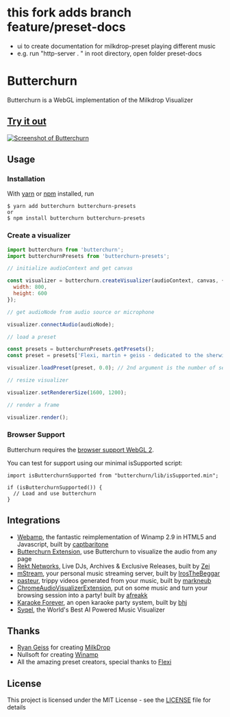 # this fork adds branch feature/preset-docs 
- ui to create documentation for milkdrop-preset playing different music
- e.g. run "http-server . " in root directory, open folder preset-docs
 


# Butterchurn

Butterchurn is a WebGL implementation of the Milkdrop Visualizer


## [Try it out](https://butterchurnviz.com)

[![Screenshot of Butterchurn](https://butterchurnviz.com/static/img/preview.png)](https://butterchurnviz.com)


## Usage

### Installation

With [yarn](https://yarnpkg.com/) or [npm](https://npmjs.org/) installed, run

    $ yarn add butterchurn butterchurn-presets
    or
    $ npm install butterchurn butterchurn-presets

### Create a visualizer

```JavaScript
import butterchurn from 'butterchurn';
import butterchurnPresets from 'butterchurn-presets';

// initialize audioContext and get canvas

const visualizer = butterchurn.createVisualizer(audioContext, canvas, {
  width: 800,
  height: 600
});

// get audioNode from audio source or microphone

visualizer.connectAudio(audioNode);

// load a preset

const presets = butterchurnPresets.getPresets();
const preset = presets['Flexi, martin + geiss - dedicated to the sherwin maxawow'];

visualizer.loadPreset(preset, 0.0); // 2nd argument is the number of seconds to blend presets

// resize visualizer

visualizer.setRendererSize(1600, 1200);

// render a frame

visualizer.render();
```

### Browser Support

Butterchurn requires the [browser support WebGL 2](https://caniuse.com/#feat=webgl2).

You can test for support using our minimal isSupported script:

```Javacript
import isButterchurnSupported from "butterchurn/lib/isSupported.min";

if (isButterchurnSupported()) {
  // Load and use butterchurn
}
```

## Integrations
* [Webamp](https://github.com/captbaritone/webamp), the fantastic reimplementation of Winamp 2.9 in HTML5 and Javascript, built by [captbaritone](https://github.com/captbaritone)
* [Butterchurn Extension](https://chrome.google.com/webstore/detail/butterchurn-music-visuali/jfdmelgfepjcmlljpdeajbiiibkehnih), use Butterchurn to visualize the audio from any page
* [Rekt Networks](https://nightride.fm/#Mathdrop), Live DJs, Archives & Exclusive Releases, built by [Zei](https://twitter.com/TheRektNetwork)
* [mStream](http://mstream.io/), your personal music streaming server, built by [IrosTheBeggar](https://github.com/IrosTheBeggar)
* [pasteur](https://www.pasteur.cc/), trippy videos generated from your music, built by [markneub](https://github.com/markneub)
* [ChromeAudioVisualizerExtension](https://chrome.google.com/webstore/detail/audiovisualizer/bojhikphaecldnbdekplmadjkflgbkfh), put on some music and turn your browsing session into a party! built by [afreakk](https://github.com/afreakk)
* [Karaoke Forever](https://www.karaoke-forever.com), an open karaoke party system, built by [bhj](https://github.com/bhj)
* [Syqel](https://syqel.com/), the World's Best AI Powered Music Visualizer


## Thanks

* [Ryan Geiss](http://www.geisswerks.com/) for creating [MilkDrop](http://www.geisswerks.com/about_milkdrop.html)
* Nullsoft for creating [Winamp](http://www.winamp.com/)
* All the amazing preset creators, special thanks to [Flexi](https://twitter.com/Flexi23)


## License

This project is licensed under the MIT License - see the [LICENSE](LICENSE) file for details
